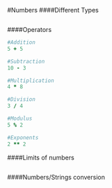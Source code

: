 #Numbers
####Different Types
```ruby

```
####Operators
````ruby
#Addition
5 + 5

#Subtraction
10 - 3

#Multiplication
4 * 8

#Division
3 / 4

#Modulus
5 % 2

#Exponents
2 ** 2
````
####Limits of numbers
```ruby

```
####Numbers/Strings conversion
```ruby

```
